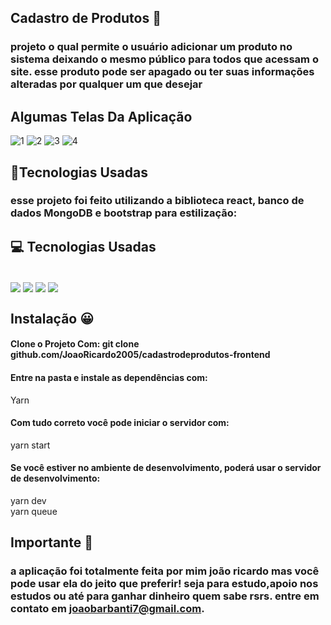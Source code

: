 ## Cadastro de Produtos 📱

### projeto o qual permite o usuário adicionar um produto no sistema deixando o mesmo público para todos que acessam o site. esse produto pode ser apagado ou ter suas informações alteradas por qualquer um que desejar
## Algumas Telas Da Aplicação
![1](https://user-images.githubusercontent.com/92438875/206563116-48d7862d-f203-4802-abbc-575b96be1328.png)
![2](https://user-images.githubusercontent.com/92438875/206563159-47be59b0-6373-4cf2-b4cb-aac940037449.png)
![3](https://user-images.githubusercontent.com/92438875/206563210-9f5eee29-1a96-4c45-a7b2-1d93c555522c.png)
![4](https://user-images.githubusercontent.com/92438875/206563265-1903ffe7-6a36-43e4-b574-c1b66fd6074e.png)



## 🚀Tecnologias Usadas


### esse projeto foi feito utilizando a biblioteca react, banco de dados MongoDB e bootstrap para estilização:

## 💻 Tecnologias Usadas
<div style="display: inline_block"><br/>
<img align="center" src="https://img.shields.io/badge/JavaScript-323330?style=for-the-badge&logo=javascript&logoColor=F7DF1E">
<img align="center" src="https://img.shields.io/badge/Node.js-43853D?style=for-the-badge&logo=node.js&logoColor=white">
<img align="center" src="https://img.shields.io/badge/React-20232A?style=for-the-badge&logo=react&logoColor=61DAFB">
<img align="center" src="https://img.shields.io/badge/MongoDB-4EA94B?style=for-the-badge&logo=mongodb&logoColor=white">
</div>

## Instalação 😀 

#### Clone o Projeto Com: git clone github.com/JoaoRicardo2005/cadastrodeprodutos-frontend </br>

#### Entre na pasta e instale as dependências com: 
 Yarn
#### Com tudo correto você pode iniciar o servidor com:
yarn start
#### Se você estiver no ambiente de desenvolvimento, poderá usar o servidor de desenvolvimento:
yarn dev</br>
yarn queue
## Importante 💛

### a aplicação foi totalmente feita por mim joão ricardo mas você pode usar ela do jeito que preferir! seja para estudo,apoio nos estudos ou até para ganhar dinheiro quem sabe rsrs. entre em contato em joaobarbanti7@gmail.com.
</div>
